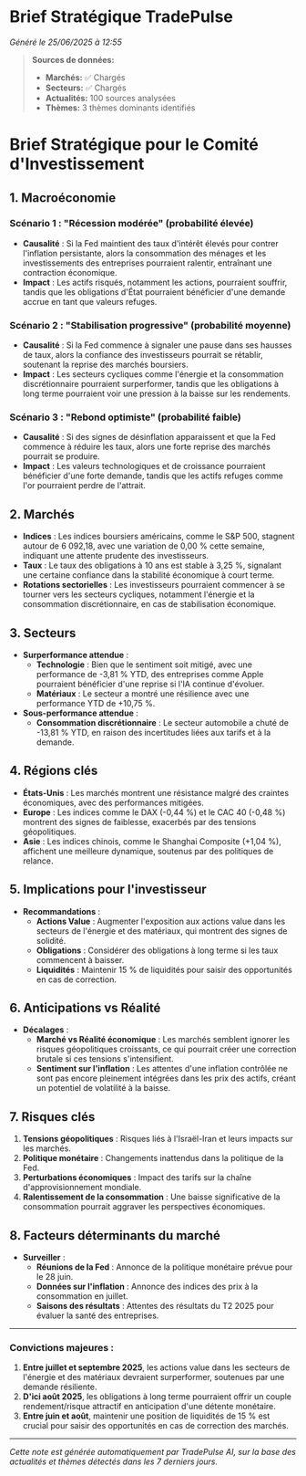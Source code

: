 # Brief Stratégique TradePulse

*Généré le 25/06/2025 à 12:55*

> **Sources de données:**
> - **Marchés:** ✅ Chargés
> - **Secteurs:** ✅ Chargés
> - **Actualités:** 100 sources analysées
> - **Thèmes:** 3 thèmes dominants identifiés

# Brief Stratégique pour le Comité d'Investissement

## 1. Macroéconomie

### Scénario 1 : "Récession modérée" (probabilité élevée)
- **Causalité** : Si la Fed maintient des taux d'intérêt élevés pour contrer l'inflation persistante, alors la consommation des ménages et les investissements des entreprises pourraient ralentir, entraînant une contraction économique.
- **Impact** : Les actifs risqués, notamment les actions, pourraient souffrir, tandis que les obligations d'État pourraient bénéficier d'une demande accrue en tant que valeurs refuges.

### Scénario 2 : "Stabilisation progressive" (probabilité moyenne)
- **Causalité** : Si la Fed commence à signaler une pause dans ses hausses de taux, alors la confiance des investisseurs pourrait se rétablir, soutenant la reprise des marchés boursiers.
- **Impact** : Les secteurs cycliques comme l'énergie et la consommation discrétionnaire pourraient surperformer, tandis que les obligations à long terme pourraient voir une pression à la baisse sur les rendements.

### Scénario 3 : "Rebond optimiste" (probabilité faible)
- **Causalité** : Si des signes de désinflation apparaissent et que la Fed commence à réduire les taux, alors une forte reprise des marchés pourrait se produire.
- **Impact** : Les valeurs technologiques et de croissance pourraient bénéficier d'une forte demande, tandis que les actifs refuges comme l'or pourraient perdre de l'attrait.

## 2. Marchés
- **Indices** : Les indices boursiers américains, comme le S&P 500, stagnent autour de 6 092,18, avec une variation de 0,00 % cette semaine, indiquant une attente prudente des investisseurs.
- **Taux** : Le taux des obligations à 10 ans est stable à 3,25 %, signalant une certaine confiance dans la stabilité économique à court terme.
- **Rotations sectorielles** : Les investisseurs pourraient commencer à se tourner vers les secteurs cycliques, notamment l'énergie et la consommation discrétionnaire, en cas de stabilisation économique.

## 3. Secteurs
- **Surperformance attendue** : 
  - **Technologie** : Bien que le sentiment soit mitigé, avec une performance de -3,81 % YTD, des entreprises comme Apple pourraient bénéficier d'une reprise si l'IA continue d'évoluer.
  - **Matériaux** : Le secteur a montré une résilience avec une performance YTD de +10,75 %.
- **Sous-performance attendue** : 
  - **Consommation discrétionnaire** : Le secteur automobile a chuté de -13,81 % YTD, en raison des incertitudes liées aux tarifs et à la demande.

## 4. Régions clés
- **États-Unis** : Les marchés montrent une résistance malgré des craintes économiques, avec des performances mitigées.
- **Europe** : Les indices comme le DAX (-0,44 %) et le CAC 40 (-0,48 %) montrent des signes de faiblesse, exacerbés par des tensions géopolitiques.
- **Asie** : Les indices chinois, comme le Shanghai Composite (+1,04 %), affichent une meilleure dynamique, soutenus par des politiques de relance.

## 5. Implications pour l'investisseur
- **Recommandations** :
  - **Actions Value** : Augmenter l'exposition aux actions value dans les secteurs de l'énergie et des matériaux, qui montrent des signes de solidité.
  - **Obligations** : Considérer des obligations à long terme si les taux commencent à baisser.
  - **Liquidités** : Maintenir 15 % de liquidités pour saisir des opportunités en cas de correction.

## 6. Anticipations vs Réalité
- **Décalages** :
  - **Marché vs Réalité économique** : Les marchés semblent ignorer les risques géopolitiques croissants, ce qui pourrait créer une correction brutale si ces tensions s'intensifient.
  - **Sentiment sur l'inflation** : Les attentes d'une inflation contrôlée ne sont pas encore pleinement intégrées dans les prix des actifs, créant un potentiel de volatilité à la baisse.

## 7. Risques clés
1. **Tensions géopolitiques** : Risques liés à l'Israël-Iran et leurs impacts sur les marchés.
2. **Politique monétaire** : Changements inattendus dans la politique de la Fed.
3. **Perturbations économiques** : Impact des tarifs sur la chaîne d'approvisionnement mondiale.
4. **Ralentissement de la consommation** : Une baisse significative de la consommation pourrait aggraver les perspectives économiques.

## 8. Facteurs déterminants du marché
- **Surveiller** :
  - **Réunions de la Fed** : Annonce de la politique monétaire prévue pour le 28 juin.
  - **Données sur l'inflation** : Annonce des indices des prix à la consommation en juillet.
  - **Saisons des résultats** : Attentes des résultats du T2 2025 pour évaluer la santé des entreprises.

---

### Convictions majeures :
1. **Entre juillet et septembre 2025**, les actions value dans les secteurs de l'énergie et des matériaux devraient surperformer, soutenues par une demande résiliente.
2. **D'ici août 2025**, les obligations à long terme pourraient offrir un couple rendement/risque attractif en anticipation d'une détente monétaire.
3. **Entre juin et août**, maintenir une position de liquidités de 15 % est crucial pour saisir des opportunités en cas de correction des marchés.

---

*Cette note est générée automatiquement par TradePulse AI, sur la base des actualités et thèmes détectés dans les 7 derniers jours.*
